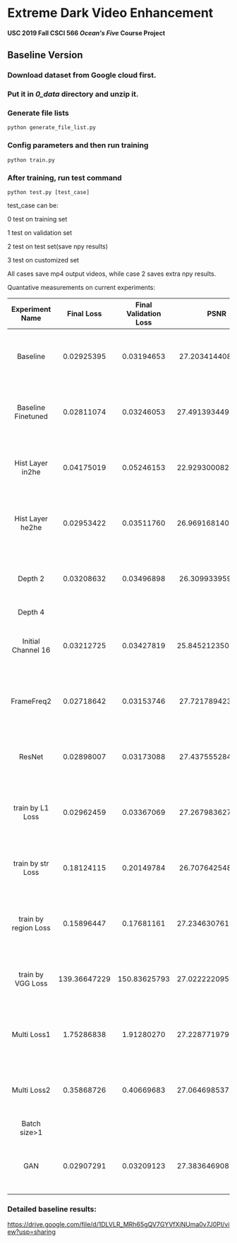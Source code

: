 # Extreme Dark Video Enhancement
#### USC 2019 Fall CSCI 566 *Ocean's Five* Course Project


## Baseline Version

### Download dataset from Google cloud first.
### Put it in *0_data* directory and unzip it.

### Generate file lists
```Shell
python generate_file_list.py
```

### Config parameters and then run training
```Shell
python train.py
```

### After training, run test command
```Shell
python test.py [test_case]
```
test_case can be:

0   test on training set

1   test on validation set

2   test on test set(save npy results)

3   test on customized set

All cases save mp4 output videos, while case 2 saves extra npy results.

Quantative measurements on current experiments:

|   Experiment Name  | Final Loss | Final Validation Loss |        PSNR        |        SSIM        |        MSE(MABD)       |                 Learning Rate                | Group Number |    Frame Frequence   | Network Depth |                  Adjustment                 | People |
|:------------------:|:----------:|:---------------------:|:------------------:|:------------------:|:----------------------:|:--------------------------------------------:|:------------:|:--------------------:|:-------------:|:-------------------------------------------:|:------:|
|      Baseline      | 0.02925395 |       0.03194653      |  27.20341440836589 | 0.8399437169233958 |  0.0007276190425069668 |      0-30epoch: 1e-4<br>31-60epoch: 1e-5     |      12      |           4          |       3       |                                             |   HJ   |
| Baseline Finetuned | 0.02811074 |       0.03246053      | 27.491393449571405 | 0.8447265682397065 | 0.00026039852772696717 | same as above<br>61-75: 1e-5<br>76-100: 1e-4 |      12      | 0-75: 4<br>76-100: 1 |       3       |                                             |   HJ   |
|  Hist Layer in2he  | 0.04175019 |       0.05246153      | 22.929300082171405 | 0.7788759288964449 |  0.0008090686585943601 |      0-30epoch: 1e-4<br>31-60epoch: 1e-5     |      12      |           4          |       3       |                  hist layer                 |   HJ   |
|  Hist Layer he2he  | 0.02953422 |       0.03511760      | 26.969168140270085 | 0.8392954715976009 | 0.00036061441545966536 |      0-30epoch: 1e-4<br>31-60epoch: 1e-5     |      12      |           4          |       3       |                  hist layer                 |   HJ   |
|       Depth 2      | 0.03208632 |       0.03496898      |  26.30993395911323 | 0.8239608135488299 | 0.00015883494476721382 |      0-30epoch: 1e-4<br>31-60epoch: 1e-5     |      12      |           4          |       2       |         down-sampling<br>number = 2         |   HJ   |
|       Depth 4      |            |                       |                    |                    |                        |                                              |              |                      |               |                                             |   HH   |
| Initial Channel 16 | 0.03212725 |    0.03427819         | 25.845212350068262 | 0.8160701500044927 |0.003347873718650363|      0-30epoch: 1e-4<br>31-60epoch: 1e-5     |      12      |           4          |       3       |                  hist layer                 |   HH   |
|     FrameFreq2     | 0.02718642 |       0.03153746      |  27.72178942362468 | 0.8486048811011844 | 0.00030751586973910323 |      0-30epoch: 1e-4<br>31-60epoch: 1e-5     |      12      |           2          |       3       |             frame frequency = 2             |   HJ   |
|       ResNet       | 0.02898007 |       0.03173088      |  27.43755528485333 | 0.8414171627274266 | 0.0001870047494116059  |      0-30epoch: 1e-4<br>31-60epoch: 1e-5     |      12      |           4          |       3       |           conv -> Residual blocks           |   FC   |
|  train by L1 Loss  | 0.02962459 |       0.03367069      |  27.26798362731934 | 0.840491048053459  | 0.00018188494183424305 |      0-30epoch: 1e-4<br>31-50epoch: 1e-5     |      10      |                      |       3       |                                             |   BW   |
| train by str Loss  | 0.18124115 |       0.20149784      |  26.70764254817257 | 0.853678109910753  | 0.0015242191872764136  |      0-30epoch: 1e-4<br>31-50epoch: 1e-5     |      10      |           4          |       3       |                                             |   BW   |
|train by region Loss| 0.15896447 |       0.17681161      | 27.234630761323157 | 0.8402597001305335 | 0.00048029046326743263 |      0-30epoch: 1e-4<br>31-50epoch: 1e-5     |      10      |           4          |       3       |                                             |   BW   |
|  train by VGG Loss |139.36647229|      150.83625793     | 27.022222095065647 | 0.8321757709538495 | 0.00016276957652055672 |      0-30epoch: 1e-4<br>31-50epoch: 1e-5     |      10      |           4          |       3       |                                             |   BW   |
|     Multi Loss1    | 1.75286838 |       1.91280270      | 27.228771979720506 | 0.8475041495429146 | 0.00037438217094211244 |      0-30epoch: 1e-4<br>31-50epoch: 1e-5     |      10      |           4          |       3       |                                             |   BW   |
|     Multi Loss2    | 0.35868726 |       0.40669683      | 27.064698537190754 | 0.8522180590364669 | 0.0023925343577309807  |      0-30epoch: 1e-4<br>31-50epoch: 1e-5     |      10      |           4          |       3       |                                             |   BW   |
|    Batch size>1    |            |                       |                    |                    |                        |                                              |              |                      |               |                                             |   YQ   |
|         GAN        | 0.02907291 |       0.03209123      | 27.383646908512816 | 0.8408598800500232 | 0.00014062573447008142 |      0-30epoch: 1e-4<br>31-60epoch: 1e-5     |      12      |           4          |       3       | 4 conv block<br>3 FC layer<br>discriminator |   HJ   |

### Detailed baseline results: 
https://drive.google.com/file/d/1DLVLR_MRh65gQV7GYVfXjNUma0v7J0PI/view?usp=sharing

